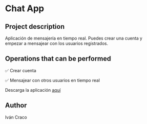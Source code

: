 <h1>Chat App</h1>
<h2>Project description</h2>
<p>Aplicación de mensajería en tiempo real. Puedes crear una cuenta y empezar a mensajear con los usuarios registrados.</p>
<h2>Operations that can be performed</h2>
<p>&#9989 Crear cuenta</p>
<p>&#9989 Mensajear con otros usuarios en tiempo real</p>
<p>Descarga la aplicación <a href="https://github.com/ivancraco/chatapp/releases" download="chat_app">aquí</a></p>
<h2>Author</h2>
<span>Iván Craco</span>
